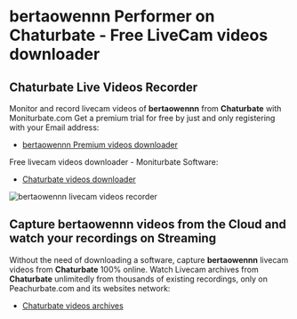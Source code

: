 # bertaowennn Performer on Chaturbate - Free LiveCam videos downloader

## Chaturbate Live Videos Recorder

Monitor and record livecam videos of **bertaowennn** from **Chaturbate** with Moniturbate.com
Get a premium trial for free by just and only registering with your Email address:
* [bertaowennn Premium videos downloader](https://moniturbate.com/request-demo-licence-key.html)

Free livecam videos downloader - Moniturbate Software:
* [Chaturbate videos downloader](https://moniturbate.com/moniturbate-download-software.html)

![bertaowennn livecam videos recorder](https://peachurnet.com/templates/moniturbate-software.png)


## Capture bertaowennn videos from the Cloud and watch your recordings on Streaming

Without the need of downloading a software, capture **bertaowennn** livecam videos from **Chaturbate** 100% online.
Watch Livecam archives from **Chaturbate** unlimitedly from thousands of existing recordings, only on Peachurbate.com and its websites network:
* [Chaturbate videos archives](https://peachurnet.com/)